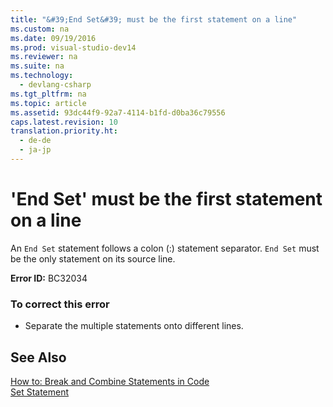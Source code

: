 ```yaml
---
title: "&#39;End Set&#39; must be the first statement on a line"
ms.custom: na
ms.date: 09/19/2016
ms.prod: visual-studio-dev14
ms.reviewer: na
ms.suite: na
ms.technology: 
  - devlang-csharp
ms.tgt_pltfrm: na
ms.topic: article
ms.assetid: 93dc44f9-92a7-4114-b1fd-d0ba36c79556
caps.latest.revision: 10
translation.priority.ht: 
  - de-de
  - ja-jp
---
```

# &#39;End Set&#39; must be the first statement on a line
An `End Set` statement follows a colon (:) statement separator. `End Set` must be the only statement on its source line.  
  
 **Error ID:** BC32034  
  
### To correct this error  
  
-   Separate the multiple statements onto different lines.  
  
## See Also  
 [How to: Break and Combine Statements in Code](../vs140/How-to--Break-and-Combine-Statements-in-Code--Visual-Basic-.md)   
 [Set Statement](../vs140/Set-Statement--Visual-Basic-.md)